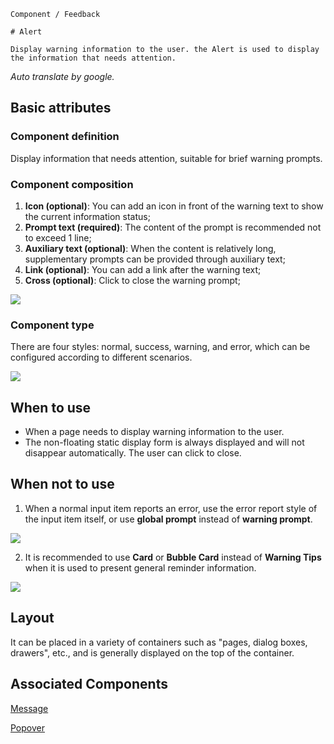 `````
Component / Feedback

# Alert

Display warning information to the user. the Alert is used to display the information that needs attention.
`````

*Auto translate by google.*

## Basic attributes

### Component definition

Display information that needs attention, suitable for brief warning prompts.

### Component composition

1. **Icon (optional)**: You can add an icon in front of the warning text to show the current information status;
2. **Prompt text (required)**: The content of the prompt is recommended not to exceed 1 line;
3. **Auxiliary text (optional)**: When the content is relatively long, supplementary prompts can be provided through auxiliary text;
4. **Link (optional)**: You can add a link after the warning text;
5. **Cross (optional)**: Click to close the warning prompt;

![](https://p1-arco.byteimg.com/tos-cn-i-uwbnlip3yd/5d2671f5d8cc4fd198700e2f92a1b582~tplv-uwbnlip3yd-image.image)

### Component type

There are four styles: normal, success, warning, and error, which can be configured according to different scenarios.

![](https://p1-arco.byteimg.com/tos-cn-i-uwbnlip3yd/894d4fcf228c40bc87e48a86de04c655~tplv-uwbnlip3yd-image.image)

## When to use

- When a page needs to display warning information to the user.
- The non-floating static display form is always displayed and will not disappear automatically. The user can click to close.

## When not to use

1. When a normal input item reports an error, use the error report style of the input item itself, or use **global prompt** instead of **warning prompt**.

![](https://lf3-static.bytednsdoc.com/obj/eden-cn/unpzlK_vjyH/ljhwZthlaukjlkulzlp/site/alert.png)

2. It is recommended to use **Card** or **Bubble Card** instead of **Warning Tips** when it is used to present general reminder information.

![](https://p1-arco.byteimg.com/tos-cn-i-uwbnlip3yd/8eee5fc33b4e4ec0ba4bef155a9d7e02~tplv-uwbnlip3yd-image.image)

## Layout

It can be placed in a variety of containers such as "pages, dialog boxes, drawers", etc., and is generally displayed on the top of the container.

## Associated Components

[Message](/react/components/message)

[Popover](/react/components/popover)
